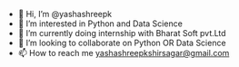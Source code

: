 - 👋 Hi, I’m @yashashreepk
- 👀 I’m interested in Python and Data Science
- 🌱 I’m currently doing internship with Bharat Soft pvt.Ltd
- 💞️ I’m looking to collaborate on Python OR Data Science
- 📫 How to reach me yashashreepkshirsagar@gmail.com

<!---
yashashreepk/yashashreepk is a ✨ special ✨ repository because its `README.md` (this file) appears on your GitHub profile.
You can click the Preview link to take a look at your changes.
--->
